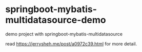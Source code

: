 # springboot-mybatis-multidatasource-demo
demo project with springboot-mybatis-multidatasource

read https://jerrysheh.me/post/a0972c39.html for more detail.
